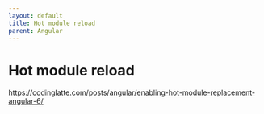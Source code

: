 ```yaml
---
layout: default
title: Hot module reload
parent: Angular
---
```


# Hot module reload

https://codinglatte.com/posts/angular/enabling-hot-module-replacement-angular-6/

